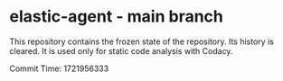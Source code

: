 # elastic-agent - main branch

This repository contains the frozen state of the repository.
Its history is cleared. It is used only for static code
analysis with Codacy.

Commit Time: 1721956333